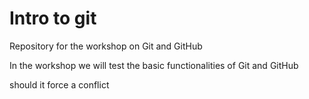 # Intro to git

Repository for the workshop on Git and GitHub

In the workshop we will test the basic functionalities of Git and GitHub

should it force a conflict
